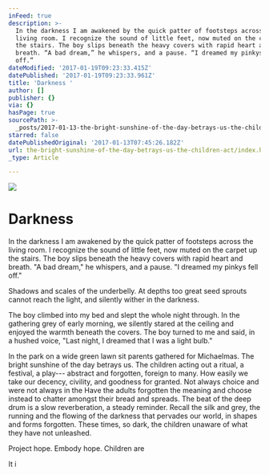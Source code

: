 ```yaml
---
inFeed: true
description: >-
  In the darkness I am awakened by the quick patter of footsteps across the
  living room. I recognize the sound of little feet, now muted on the carpet up
  the stairs. The boy slips beneath the heavy covers with rapid heart and
  breath. “A bad dream,” he whispers, and a pause. “I dreamed my pinkys fell
  off.”
dateModified: '2017-01-19T09:23:33.415Z'
datePublished: '2017-01-19T09:23:33.961Z'
title: 'Darkness '
author: []
publisher: {}
via: {}
hasPage: true
sourcePath: >-
  _posts/2017-01-13-the-bright-sunshine-of-the-day-betrays-us-the-children-act.md
starred: false
datePublishedOriginal: '2017-01-13T07:45:26.182Z'
url: the-bright-sunshine-of-the-day-betrays-us-the-children-act/index.html
_type: Article

---
```

![](https://the-grid-user-content.s3-us-west-2.amazonaws.com/16b46ffe-07cb-4652-94fa-9fba3d3b5327.jpg)

# Darkness 

In the darkness I am awakened by the quick patter of footsteps across the living room. I recognize the sound of little feet, now muted on the carpet up the stairs. The boy slips beneath the heavy covers with rapid heart and breath. "A bad dream," he whispers, and a pause. "I dreamed my pinkys fell off."

Shadows and scales of the underbelly. At depths too great seed sprouts cannot reach the light, and silently wither in the darkness.

The boy climbed into my bed and slept the whole night through. In the gathering grey of early morning, we silently stared at the ceiling and enjoyed the warmth beneath the covers. The boy turned to me and said, in a hushed voice, "Last night, I dreamed that I was a light bulb."

In the park on a wide green lawn sit parents gathered for Michaelmas. The bright sunshine of the day betrays us. The children acting out a ritual, a festival, a play--- abstract and forgotten, foreign to many. How easily we take our decency, civility, and goodness for granted. Not always choice and were not always in the Have the adults forgotten the meaning and choose instead to chatter amongst their bread and spreads. The beat of the deep drum is a slow reverberation, a steady reminder. Recall the silk and grey, the running and the flowing of the darkness that pervades our world, in shapes and forms forgotten. These times, so dark, the children unaware of what they have not unleashed.

Project hope. Embody hope. Children are 

It i